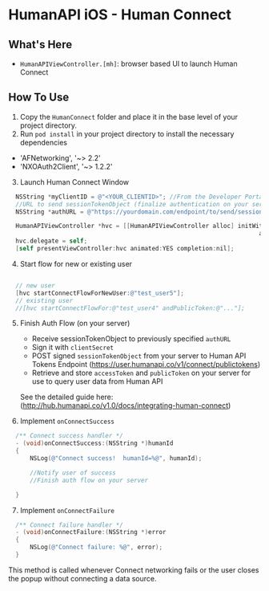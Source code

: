 # HumanAPI iOS - Human Connect

## What's Here
- `HumanAPIViewController.[mh]`: browser based UI to launch Human Connect

## How To Use

1. Copy the `HumanConnect` folder and place it in the base level of your project directory.
2. Run `pod install` in your project directory to install the necessary dependencies
  * 'AFNetworking', '~> 2.2'
  * 'NXOAuth2Client', '~> 1.2.2'
3. Launch Human Connect Window
  ```objectivec
    NSString *myClientID = @"<YOUR_CLIENTID>"; //From the Developer Portal
    //URL to send sessionTokenObject (finalize authentication on your server)
    NSString *authURL = @"https://yourdomain.com/endpoint/to/send/sessionTokenObject";

    HumanAPIViewController *hvc = [[HumanAPIViewController alloc] initWithClientID:myClientID
                                                                        andAuthURL:authURL];
    hvc.delegate = self;
    [self presentViewController:hvc animated:YES completion:nil];

  ```
4. Start flow for new or existing user
  ```objectivec

    // new user
    [hvc startConnectFlowForNewUser:@"test_user5"];
    // existing user
    //[hvc startConnectFlowFor:@"test_user4" andPublicToken:@"..."];
  ```
5. Finish Auth Flow (on your server)
   * Receive sessionTokenObject to previously specified `authURL`
   * Sign it with `clientSecret`
   * POST signed `sessionTokenObject` from your server to Human API Tokens Endpoint
   (https://user.humanapi.co/v1/connect/publictokens)
   * Retrieve and store `accessToken` and `publicToken` on your server for use to query user data from Human API

   See the detailed guide here: (http://hub.humanapi.co/v1.0/docs/integrating-human-connect)

6. Implement `onConnectSuccess`
  ```objectivec
    /** Connect success handler */
    - (void)onConnectSuccess:(NSString *)humanId
    {
        NSLog(@"Connect success!  humanId=%@", humanId);

        //Notify user of success
        //Finish auth flow on your server

    }
  ```

7. Implement `onConnectFailure`
  ```objectivec
    /** Connect failure handler */
    - (void)onConnectFailure:(NSString *)error
    {
        NSLog(@"Connect failure: %@", error);
    }
  ```
This method is called whenever Connect networking fails or the user closes the popup without connecting a data source.
